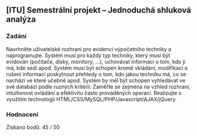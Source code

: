 ## [ITU] Semestrální projekt – Jednoduchá shluková analýza

### Zadání

Navrhněte uživatelské rozhraní pro evidenci výpočetního techniky a naprogramujte. Systém musí pro každý typ techniky, který musí být evidován (počítače, disky, monitory, ...), uchovávat informaci o tom, kdo ji má, kde sedí apod. Systém musí být schopen kromě vkládání, modifikaci a rušení informací poskytnout přehledy o tom, kdo jakou techniku má, co se nachází ve které učebně apod.  Systém by měl být schopen vyhledávat ve své databázi podle ruzných kritérií.
Zaměřte se zejména na vzhled rozhraní, intuitivnost ovládání a efektivitu často prováděných operací. Realizujte s využitím technologií HTML/CSS/MySQL/PHP/Javascript/AJAX/jQuery.

### Hodnocení 

Získáno bodů: 45 / 50
